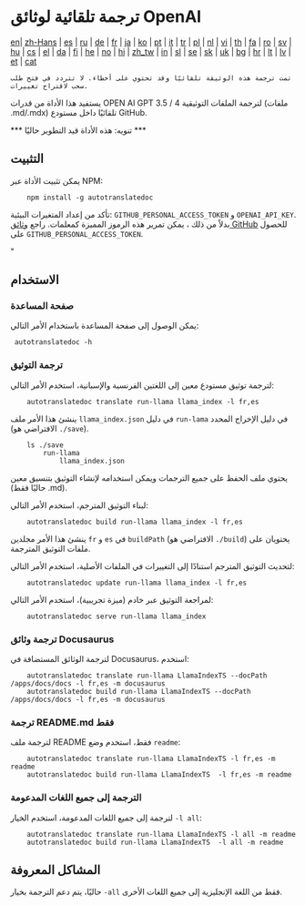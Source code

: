 
# ترجمة تلقائية لوثائق OpenAI

[en](../README.md)| [zh-Hans](/i18n/README_zh-Hans.md) | [es](/i18n/README_es.md) | [ru](/i18n/README_ru.md) | [de](/i18n/README_de.md) | [fr](/i18n/README_fr.md) | [ja](/i18n/README_ja.md) | [ko](/i18n/README_ko.md) | [pt](/i18n/README_pt.md) | [it](/i18n/README_it.md) | [tr](/i18n/README_tr.md) | [pl](/i18n/README_pl.md) | [nl](/i18n/README_nl.md) | [vi](/i18n/README_vi.md) | [th](/i18n/README_th.md) | [fa](/i18n/README_fa.md) | [ro](/i18n/README_ro.md) | [sv](/i18n/README_sv.md) | [hu](/i18n/README_hu.md) | [cs](/i18n/README_cs.md) | [el](/i18n/README_el.md) | [da](/i18n/README_da.md) | [fi](/i18n/README_fi.md) | [he](/i18n/README_he.md) | [no](/i18n/README_no.md) | [hi](/i18n/README_hi.md) | [zh_tw](/i18n/README_zh_tw.md) | [in](/i18n/README_in.md) | [sl](/i18n/README_sl.md) | [se](/i18n/README_se.md) | [sk](/i18n/README_sk.md) | [uk](/i18n/README_uk.md) | [bg](/i18n/README_bg.md) | [hr](/i18n/README_hr.md) | [lt](/i18n/README_lt.md) | [lv](/i18n/README_lv.md) | [et](/i18n/README_et.md) | [cat](/i18n/README_cat.md) 

```تمت ترجمة هذه الوثيقة تلقائيًا وقد تحتوي على أخطاء. لا تتردد في فتح طلب سحب لاقتراح تغييرات.```


يستفيد هذا الأداة من قدرات OPEN AI GPT 3.5 / 4 لترجمة الملفات التوثيقية (ملفات .md/.mdx) تلقائيًا داخل مستودع GitHub.

*** تنويه: هذه الأداة قيد التطوير حاليًا ***


## التثبيت

يمكن تثبيت الأداة عبر NPM:


```
    npm install -g autotranslatedoc
```

تأكد من إعداد المتغيرات البيئية: `GITHUB_PERSONAL_ACCESS_TOKEN` و `OPENAI_API_KEY`. بدلاً من ذلك ، يمكن تمرير هذه الرموز المميزة كمعلمات. راجع [وثائق GitHub](https://docs.github.com/en/github/authenticating-to-github/creating-a-personal-access-token) للحصول على `GITHUB_PERSONAL_ACCESS_TOKEN`.


"
## الاستخدام


### صفحة المساعدة
يمكن الوصول إلى صفحة المساعدة باستخدام الأمر التالي:
```
 autotranslatedoc -h
```
### ترجمة التوثيق

لترجمة توثيق مستودع معين إلى اللغتين الفرنسية والإسبانية، استخدم الأمر التالي:
```
    autotranslatedoc translate run-llama llama_index -l fr,es
```


ينشئ هذا الأمر ملف `llama_index.json` في دليل `run-lama` في دليل الإخراج المحدد (الافتراضي هو `./save`).
```
    ls ./save
        run-llama
            llama_index.json 
```
يحتوي ملف الحفظ على جميع الترجمات ويمكن استخدامه لإنشاء التوثيق بتنسيق معين (حاليًا فقط .md).

لبناء التوثيق المترجم، استخدم الأمر التالي:

```
    autotranslatedoc build run-llama llama_index -l fr,es
```


ينشئ هذا الأمر مجلدين `fr` و `es` في `buildPath` (الافتراضي هو `./build`) يحتويان على ملفات التوثيق المترجمة.

لتحديث التوثيق المترجم استنادًا إلى التغييرات في الملفات الأصلية، استخدم الأمر التالي:

```
    autotranslatedoc update run-llama llama_index -l fr,es
```


لمراجعة التوثيق عبر خادم (ميزة تجريبية)، استخدم الأمر التالي:
```
    autotranslatedoc serve run-llama llama_index
```
### ترجمة وثائق Docusaurus

لترجمة الوثائق المستضافة في Docusaurus، استخدم:

```
    autotranslatedoc translate run-llama LlamaIndexTS --docPath /apps/docs/docs -l fr,es -m docusaurus
    autotranslatedoc build run-llama LlamaIndexTS --docPath /apps/docs/docs -l fr,es -m docusaurus
```
### ترجمة README.md فقط

لترجمة ملف README فقط، استخدم وضع `readme`:

```
    autotranslatedoc translate run-llama LlamaIndexTS -l fr,es -m readme
    autotranslatedoc build run-llama LlamaIndexTS  -l fr,es -m readme
```
### الترجمة إلى جميع اللغات المدعومة

لترجمة إلى جميع اللغات المدعومة، استخدم الخيار `-l all`:

```
    autotranslatedoc translate run-llama LlamaIndexTS -l all -m readme
    autotranslatedoc build run-llama LlamaIndexTS  -l all -m readme
```
## المشاكل المعروفة

حاليًا، يتم دعم الترجمة بخيار `-all` فقط من اللغة الإنجليزية إلى جميع اللغات الأخرى.
